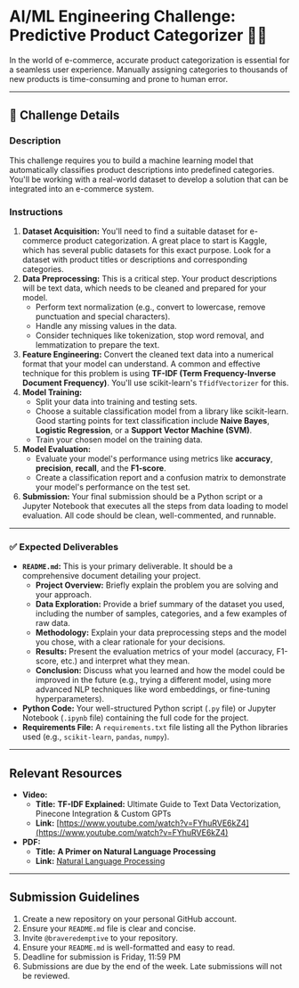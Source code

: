 # AI/ML Engineering Challenge: Predictive Product Categorizer 🤖🛒

In the world of e-commerce, accurate product categorization is essential for a seamless user experience. Manually assigning categories to thousands of new products is time-consuming and prone to human error.

---

## 📝 Challenge Details

### **Description**

This challenge requires you to build a machine learning model that automatically classifies product descriptions into predefined categories. You'll be working with a real-world dataset to develop a solution that can be integrated into an e-commerce system.

### **Instructions**

1.  **Dataset Acquisition:** You'll need to find a suitable dataset for e-commerce product categorization. A great place to start is Kaggle, which has several public datasets for this exact purpose. Look for a dataset with product titles or descriptions and corresponding categories.
2.  **Data Preprocessing:** This is a critical step. Your product descriptions will be text data, which needs to be cleaned and prepared for your model.
    * Perform text normalization (e.g., convert to lowercase, remove punctuation and special characters).
    * Handle any missing values in the data.
    * Consider techniques like tokenization, stop word removal, and lemmatization to prepare the text.
3.  **Feature Engineering:** Convert the cleaned text data into a numerical format that your model can understand. A common and effective technique for this problem is using **TF-IDF (Term Frequency-Inverse Document Frequency)**. You'll use scikit-learn's `TfidfVectorizer` for this.
4.  **Model Training:**
    * Split your data into training and testing sets.
    * Choose a suitable classification model from a library like scikit-learn. Good starting points for text classification include **Naive Bayes**, **Logistic Regression**, or a **Support Vector Machine (SVM)**.
    * Train your chosen model on the training data.
5.  **Model Evaluation:**
    * Evaluate your model's performance using metrics like **accuracy**, **precision**, **recall**, and the **F1-score**.
    * Create a classification report and a confusion matrix to demonstrate your model's performance on the test set.
6.  **Submission:** Your final submission should be a Python script or a Jupyter Notebook that executes all the steps from data loading to model evaluation. All code should be clean, well-commented, and runnable.

---

### **✅ Expected Deliverables**

* **`README.md`:** This is your primary deliverable. It should be a comprehensive document detailing your project.
    * **Project Overview:** Briefly explain the problem you are solving and your approach.
    * **Data Exploration:** Provide a brief summary of the dataset you used, including the number of samples, categories, and a few examples of raw data.
    * **Methodology:** Explain your data preprocessing steps and the model you chose, with a clear rationale for your decisions.
    * **Results:** Present the evaluation metrics of your model (accuracy, F1-score, etc.) and interpret what they mean.
    * **Conclusion:** Discuss what you learned and how the model could be improved in the future (e.g., trying a different model, using more advanced NLP techniques like word embeddings, or fine-tuning hyperparameters).
* **Python Code:** Your well-structured Python script (`.py` file) or Jupyter Notebook (`.ipynb` file) containing the full code for the project.
* **Requirements File:** A `requirements.txt` file listing all the Python libraries used (e.g., `scikit-learn`, `pandas`, `numpy`).

---

## Relevant Resources

* **Video:** 
    * **Title:** **TF-IDF Explained:** Ultimate Guide to Text Data Vectorization, Pinecone Integration & Custom GPTs
    * **Link:** [https://www.youtube.com/watch?v=FYhuRVE6kZ4](https://www.youtube.com/watch?v=FYhuRVE6kZ4)
* **PDF:** 
    * **Title:** **A Primer on Natural Language Processing**
    * **Link:** [Natural Language Processing](https://www.spglobal.com/content/dam/spglobal/mi/en/documents/general/SP-Global-Market-Intelligence-NLP-Primer-September-2018.pdf)

---

## Submission Guidelines
1.  Create a new repository on your personal GitHub account.
2.  Ensure your `README.md` file is clear and concise.
3.  Invite `@braveredemptive` to your repository.
4.  Ensure your `README.md` is well-formatted and easy to read.
5.  Deadline for submission is Friday, 11:59 PM
6.  Submissions are due by the end of the week. Late submissions will not be reviewed.